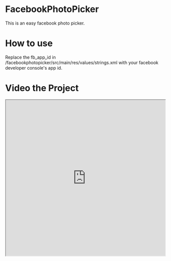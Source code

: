 # FacebookPhotoPicker
This is an easy facebook photo picker.

# How to use
Replace the fb_app_id in /facebookphotopicker/src/main/res/values/strings.xml with your facebook developer console's app id.

# Video the Project
<iframe height=498 width=510 src="https://github.com/HOLDfoot/FacebookPhotoPicker/blob/master/1497369914-videorecord-2017-6-14-0-5-14.mp4">
